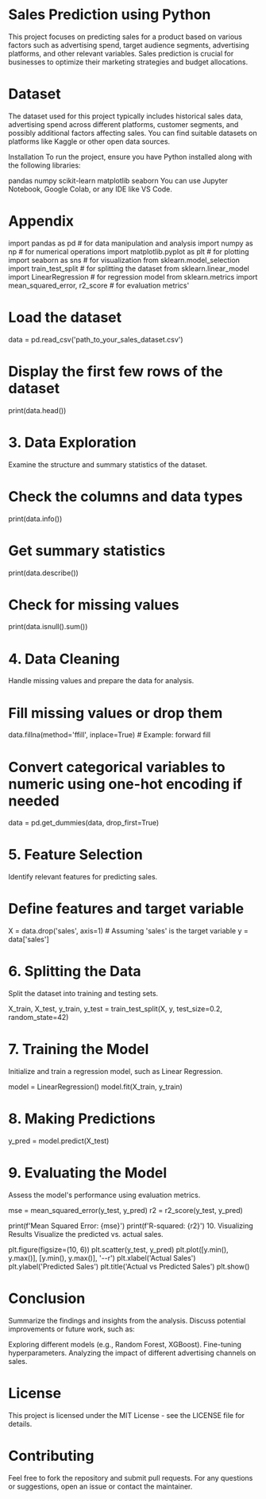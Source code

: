 # Sales Prediction using Python
This project focuses on predicting sales for a product based on various factors such as advertising spend, target audience segments, advertising platforms, and other relevant variables. Sales prediction is crucial for businesses to optimize their marketing strategies and budget allocations.

# Dataset
The dataset used for this project typically includes historical sales data, advertising spend across different platforms, customer segments, and possibly additional factors affecting sales. You can find suitable datasets on platforms like Kaggle or other open data sources.

Installation
To run the project, ensure you have Python installed along with the following libraries:

pandas
numpy
scikit-learn
matplotlib
seaborn
You can use Jupyter Notebook, Google Colab, or any IDE like VS Code.

# Appendix
import pandas as pd  # for data manipulation and analysis
import numpy as np   # for numerical operations
import matplotlib.pyplot as plt  # for plotting
import seaborn as sns  # for visualization
from sklearn.model_selection import train_test_split  # for splitting the dataset
from sklearn.linear_model import LinearRegression  # for regression model
from sklearn.metrics import mean_squared_error, r2_score  # for evaluation metrics'
# Load the dataset
data = pd.read_csv('path_to_your_sales_dataset.csv')

# Display the first few rows of the dataset
print(data.head())
# 3. Data Exploration
Examine the structure and summary statistics of the dataset.

# Check the columns and data types
print(data.info())

# Get summary statistics
print(data.describe())

# Check for missing values
print(data.isnull().sum())
# 4. Data Cleaning
Handle missing values and prepare the data for analysis.

# Fill missing values or drop them
data.fillna(method='ffill', inplace=True)  # Example: forward fill

# Convert categorical variables to numeric using one-hot encoding if needed
data = pd.get_dummies(data, drop_first=True)
# 5. Feature Selection
Identify relevant features for predicting sales.

# Define features and target variable
X = data.drop('sales', axis=1)  # Assuming 'sales' is the target variable
y = data['sales']
# 6. Splitting the Data
Split the dataset into training and testing sets.

X_train, X_test, y_train, y_test = train_test_split(X, y, test_size=0.2, random_state=42)
# 7. Training the Model
Initialize and train a regression model, such as Linear Regression.

model = LinearRegression()
model.fit(X_train, y_train)
# 8. Making Predictions

y_pred = model.predict(X_test)
# 9. Evaluating the Model
Assess the model's performance using evaluation metrics.


mse = mean_squared_error(y_test, y_pred)
r2 = r2_score(y_test, y_pred)

print(f'Mean Squared Error: {mse}')
print(f'R-squared: {r2}')
10. Visualizing Results
Visualize the predicted vs. actual sales.

plt.figure(figsize=(10, 6))
plt.scatter(y_test, y_pred)
plt.plot([y.min(), y.max()], [y.min(), y.max()], '--r')
plt.xlabel('Actual Sales')
plt.ylabel('Predicted Sales')
plt.title('Actual vs Predicted Sales')
plt.show()
# Conclusion
Summarize the findings and insights from the analysis. Discuss potential improvements or future work, such as:

Exploring different models (e.g., Random Forest, XGBoost).
Fine-tuning hyperparameters.
Analyzing the impact of different advertising channels on sales.
# License
This project is licensed under the MIT License - see the LICENSE file for details.

# Contributing
Feel free to fork the repository and submit pull requests. For any questions or suggestions, open an issue or contact the maintainer.
